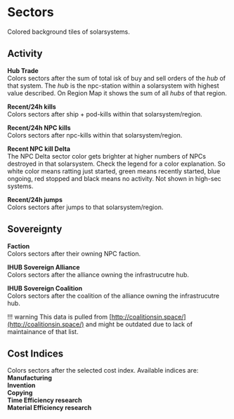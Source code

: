 # Sectors
Colored background tiles of solarsystems.

## Activity
**Hub Trade**<br>
Colors sectors after the sum of total isk of buy and sell orders of the *hub* of that system. The *hub* is the npc-station within a solarsystem with highest value described.  On Region Map it shows the sum of all *hubs* of that region.

**Recent/24h kills**<br>
Colors sectors after ship + pod-kills within that solarsystem/region. 

**Recent/24h NPC kills**<br>
Colors sectors after npc-kills within that solarsystem/region. 

**Recent NPC kill Delta**<br>
The NPC Delta sector color gets brighter at higher numbers of NPCs destroyed in that solarsystem. Check the legend for a color explanation. So white color means ratting just started, green means recently started, blue ongoing, red stopped and black means no activity.
Not shown in high-sec systems.

**Recent/24h jumps**<br>
Colors sectors after jumps to that solarsystem/region. 

## Sovereignty
**Faction**<br>
Colors sectors after their owning NPC faction.

**IHUB Sovereign Alliance**<br>
Colors sectors after the alliance owning the infrastrucutre hub.

**IHUB Sovereign Coalition**<br>
Colors sectors after the coalition of the alliance owning the infrastrucutre hub.

!!! warning
    This data is pulled from [http://coalitionsin.space/](http://coalitionsin.space/) and might be outdated due to lack of maintainance of that list.

## Cost Indices
Colors sectors after the selected cost index. Available indices are:<br>
**Manufacturing<br>
Invention<br>
Copying<br>
Time Efficiency research<br>
Material Efficiency research**


<!--stackedit_data:
eyJoaXN0b3J5IjpbMTg2NTY2Nzg0MCwtNjMxMTg0NjY3LC0xOD
A5Nzk3MjkwLDE5MjU4MzQwNTYsLTg0OTM2MTMyNywtMTA5NDIy
NjUyOCwtMTI5ODY2NDA1OSwtNTY4NTM4MTI5LDcxNDE1ODc0MS
wtNjg3OTM3NTAyLDEzMDcxNzE1MzZdfQ==
-->
